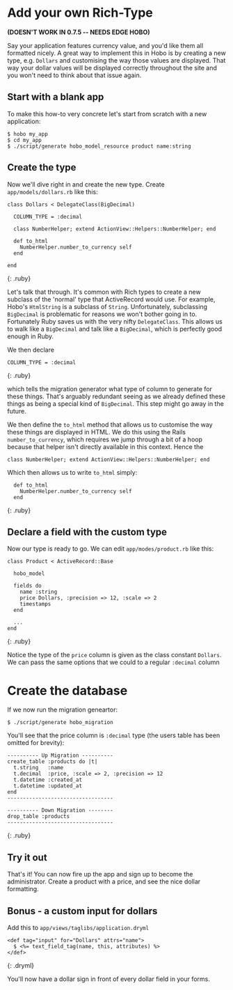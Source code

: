 # Add your own Rich-Type 

**(DOESN'T WORK IN 0.7.5 -- NEEDS EDGE HOBO)**

Say your application features currency value, and you'd like them all formatted nicely. A great way to implement this in Hobo is by creating a new type, e.g. `Dollars` and customising the way those values are displayed. That way your dollar values will be displayed correctly throughout the site and you won't need to think about that issue again.

## Start with a blank app

To make this how-to very concrete let's start from scratch with a new application:

	$ hobo my_app
	$ cd my_app
	$ ./script/generate hobo_model_resource product name:string
	
## Create the type
	
Now we'll dive right in and create the new type. Create `app/models/dollars.rb` like this:

	class Dollars < DelegateClass(BigDecimal)

	  COLUMN_TYPE = :decimal

	  class NumberHelper; extend ActionView::Helpers::NumberHelper; end

	  def to_html
	    NumberHelper.number_to_currency self
	  end

	end
{: .ruby}
	
Let's talk that through. It's common with Rich types to create a new subclass of the 'normal' type that ActiveRecord would use. For example, Hobo's `HtmlString` is a subclass of `String`. Unfortunately, subclassing `BigDecimal` is problematic for reasons we won't bother going in to. Fortunately Ruby saves us with the very nifty `DelegateClass`. This allows us to walk like a `BigDecimal` and talk like a `BigDecimal`, which is perfectly good enough in Ruby.

We then declare 

	COLUMN_TYPE = :decimal
{: .ruby}	

which tells the migration generator what type of column to generate for these things. That's arguably redundant seeing as we already defined these things as being a special kind of `BigDecimal`. This step might go away in the future.

We then define the `to_html` method that allows us to customise the way these things are displayed in HTML. We do this using the Rails `number_to_currency`, which requires we jump through a bit of a hoop because that helper isn't directly available in this context. Hence the 

	class NumberHelper; extend ActionView::Helpers::NumberHelper; end
	
Which then allows us to write `to_html` simply:

	  def to_html
	    NumberHelper.number_to_currency self
	  end
{: .ruby}

## Declare a field with the custom type

Now our type is ready to go. We can edit `app/modes/product.rb` like this:

	class Product < ActiveRecord::Base

	  hobo_model

	  fields do
	    name :string
	    price Dollars, :precision => 12, :scale => 2
	    timestamps
	  end
	 
	  ...
	end
{: .ruby}

Notice the type of the `price` column is given as the class constant `Dollars`. We can pass the same options that we could to a regular `:decimal` column

# Create the database

If we now run the migration geneartor:

	$ ./script/generate hobo_migration
	
You'll see that the price column is `:decimal` type (the users table has been omitted for brevity):

	---------- Up Migration ----------
	create_table :products do |t|
	  t.string   :name
	  t.decimal  :price, :scale => 2, :precision => 12
	  t.datetime :created_at
	  t.datetime :updated_at
	end
	----------------------------------

	---------- Down Migration --------
	drop_table :products
	----------------------------------
{: .ruby}

## Try it out

That's it! You can now fire up the app and sign up to become the administrator. Create a product with a price, and see the nice dollar formatting.

## Bonus - a custom input for dollars

Add this to `app/views/taglibs/application.dryml`

	<def tag="input" for="Dollars" attrs="name">
	  $ <%= text_field_tag(name, this, attributes) %>
	</def>
{: .dryml}

You'll now have a dollar sign in front of every dollar field in your forms.
